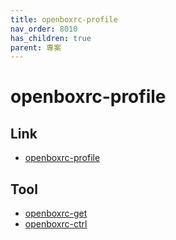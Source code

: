 ```yaml
---
title: openboxrc-profile
nav_order: 8010
has_children: true
parent: 專案
---
```



# openboxrc-profile


## Link

* [openboxrc-profile](https://github.com/samwhelp/note-about-openbox/tree/gh-pages/_demo/project/openboxrc-profile)


## Tool

* [openboxrc-get](openboxrc-get)
* [openboxrc-ctrl](openboxrc-ctrl)
